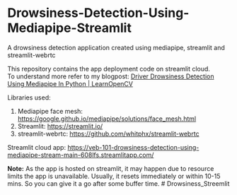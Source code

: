 # Drowsiness-Detection-Using-Mediapipe-Streamlit

A drowsiness detection application created using mediapipe, streamlit and streamlit-webrtc

This repository contains the app deployment code on streamlit cloud. <br>
To understand more refer to my blogpost: [Driver Drowsiness Detection Using Mediapipe In Python | LearnOpenCV](https://learnopencv.com/driver-drowsiness-detection-using-mediapipe-in-python/) 



Libraries used:

1. Mediapipe face mesh: https://google.github.io/mediapipe/solutions/face_mesh.html
2. Streamlit: https://streamlit.io/
3. streamlit-webrtc: https://github.com/whitphx/streamlit-webrtc

Streamlit cloud app: https://veb-101-drowsiness-detection-using-mediapipe-stream-main-608lfs.streamlitapp.com/

**Note:** As the app is hosted on streamlit, it may happen due to resource limits the app is unavailable. Usually, it resets immediately or within 10-15 mins. So you can give it a go after some buffer time.
#   D r o w s i n e s s _ S t r e e m l i t  
 